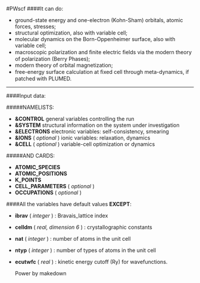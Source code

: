 #PWscf
####It can do:

* ground-state energy and one-electron (Kohn-Sham) orbitals, atomic forces, stresses;
* structural optimization, also with variable cell;
* molecular dynamics on the Born-Oppenheimer surface, also with variable cell;
* macroscopic polarization and ﬁnite electric ﬁelds via the modern theory of polarization (Berry Phases);
* modern theory of orbital magnetization;
* free-energy  surface  calculation  at  ﬁxed cell  through  meta-dynamics,  if  patched  with PLUMED.

***

####Input data:

#####NAMELISTS:

* **&CONTROL** general variables controlling the run
* **&SYSTEM** structural  information on the system under investigation
* **&ELECTRONS** electronic variables: self-consistency, smearing
* **&IONS** ( *optional* ) ionic variables: relaxation, dynamics
* **&CELL** ( *optional* ) variable-cell optimization or dynamics

#####AND CARDS:

* **ATOMIC_SPECIES**
* **ATOMIC_POSITIONS**
* **K_POINTS**
* **CELL_PARAMETERS** ( *optional* )
* **OCCUPATIONS** ( *optional* )

####All the variables have default values **EXCEPT**:

* **ibrav** ( *integer* ) : Bravais_lattice index
* **celldm** ( *real, dimension 6* ) : crystallographic constants
* **nat** ( *integer* ) : number of atoms in the unit cell
* **ntyp** ( *integer* ) : number of types of atoms in the unit cell
* **ecutwfc** ( *real* ) : kinetic energy cutoff (Ry) for wavefunctions.




    Power by makedown
